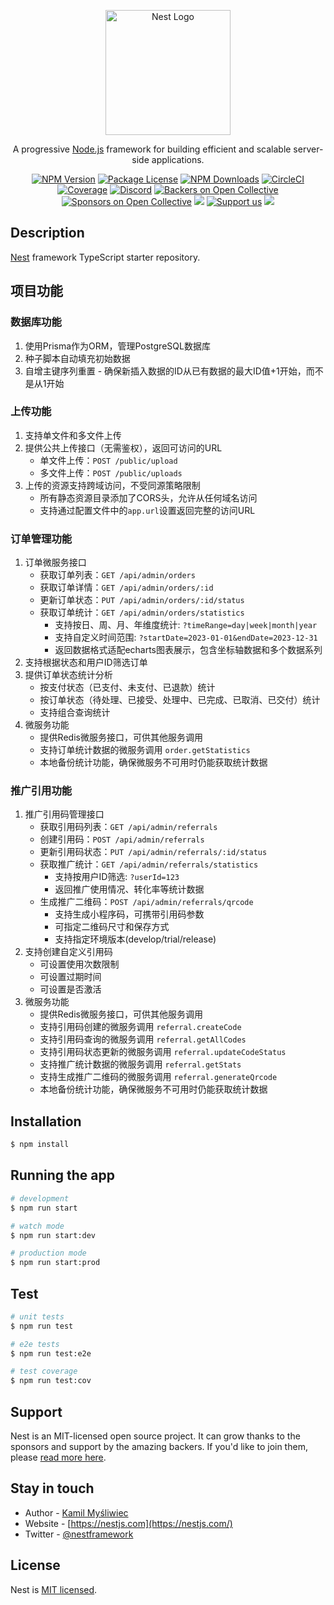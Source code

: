 <p align="center">
  <a href="http://nestjs.com/" target="blank"><img src="https://nestjs.com/img/logo-small.svg" width="200" alt="Nest Logo" /></a>
</p>

[circleci-image]: https://img.shields.io/circleci/build/github/nestjs/nest/master?token=abc123def456
[circleci-url]: https://circleci.com/gh/nestjs/nest

  <p align="center">A progressive <a href="http://nodejs.org" target="_blank">Node.js</a> framework for building efficient and scalable server-side applications.</p>
    <p align="center">
<a href="https://www.npmjs.com/~nestjscore" target="_blank"><img src="https://img.shields.io/npm/v/@nestjs/core.svg" alt="NPM Version" /></a>
<a href="https://www.npmjs.com/~nestjscore" target="_blank"><img src="https://img.shields.io/npm/l/@nestjs/core.svg" alt="Package License" /></a>
<a href="https://www.npmjs.com/~nestjscore" target="_blank"><img src="https://img.shields.io/npm/dm/@nestjs/common.svg" alt="NPM Downloads" /></a>
<a href="https://circleci.com/gh/nestjs/nest" target="_blank"><img src="https://img.shields.io/circleci/build/github/nestjs/nest/master" alt="CircleCI" /></a>
<a href="https://coveralls.io/github/nestjs/nest?branch=master" target="_blank"><img src="https://coveralls.io/repos/github/nestjs/nest/badge.svg?branch=master#9" alt="Coverage" /></a>
<a href="https://discord.gg/G7Qnnhy" target="_blank"><img src="https://img.shields.io/badge/discord-online-brightgreen.svg" alt="Discord"/></a>
<a href="https://opencollective.com/nest#backer" target="_blank"><img src="https://opencollective.com/nest/backers/badge.svg" alt="Backers on Open Collective" /></a>
<a href="https://opencollective.com/nest#sponsor" target="_blank"><img src="https://opencollective.com/nest/sponsors/badge.svg" alt="Sponsors on Open Collective" /></a>
  <a href="https://paypal.me/kamilmysliwiec" target="_blank"><img src="https://img.shields.io/badge/Donate-PayPal-ff3f59.svg"/></a>
    <a href="https://opencollective.com/nest#sponsor"  target="_blank"><img src="https://img.shields.io/badge/Support%20us-Open%20Collective-41B883.svg" alt="Support us"></a>
  <a href="https://twitter.com/nestframework" target="_blank"><img src="https://img.shields.io/twitter/follow/nestframework.svg?style=social&label=Follow"></a>
</p>
  <!--[![Backers on Open Collective](https://opencollective.com/nest/backers/badge.svg)](https://opencollective.com/nest#backer)
  [![Sponsors on Open Collective](https://opencollective.com/nest/sponsors/badge.svg)](https://opencollective.com/nest#sponsor)-->

## Description

[Nest](https://github.com/nestjs/nest) framework TypeScript starter repository.

## 项目功能

### 数据库功能

1. 使用Prisma作为ORM，管理PostgreSQL数据库
2. 种子脚本自动填充初始数据
3. 自增主键序列重置 - 确保新插入数据的ID从已有数据的最大ID值+1开始，而不是从1开始

### 上传功能

1. 支持单文件和多文件上传
2. 提供公共上传接口（无需鉴权），返回可访问的URL
   - 单文件上传：`POST /public/upload`
   - 多文件上传：`POST /public/uploads`
3. 上传的资源支持跨域访问，不受同源策略限制
   - 所有静态资源目录添加了CORS头，允许从任何域名访问
   - 支持通过配置文件中的`app.url`设置返回完整的访问URL

### 订单管理功能

1. 订单微服务接口
   - 获取订单列表：`GET /api/admin/orders`
   - 获取订单详情：`GET /api/admin/orders/:id`
   - 更新订单状态：`PUT /api/admin/orders/:id/status`
   - 获取订单统计：`GET /api/admin/orders/statistics`
     - 支持按日、周、月、年维度统计: `?timeRange=day|week|month|year`
     - 支持自定义时间范围: `?startDate=2023-01-01&endDate=2023-12-31`
     - 返回数据格式适配echarts图表展示，包含坐标轴数据和多个数据系列
2. 支持根据状态和用户ID筛选订单
3. 提供订单状态统计分析
   - 按支付状态（已支付、未支付、已退款）统计
   - 按订单状态（待处理、已接受、处理中、已完成、已取消、已交付）统计
   - 支持组合查询统计
4. 微服务功能
   - 提供Redis微服务接口，可供其他服务调用
   - 支持订单统计数据的微服务调用 `order.getStatistics`
   - 本地备份统计功能，确保微服务不可用时仍能获取统计数据

### 推广引用功能

1. 推广引用码管理接口
   - 获取引用码列表：`GET /api/admin/referrals`
   - 创建引用码：`POST /api/admin/referrals`
   - 更新引用码状态：`PUT /api/admin/referrals/:id/status`
   - 获取推广统计：`GET /api/admin/referrals/statistics`
     - 支持按用户ID筛选: `?userId=123`
     - 返回推广使用情况、转化率等统计数据
   - 生成推广二维码：`POST /api/admin/referrals/qrcode`
     - 支持生成小程序码，可携带引用码参数
     - 可指定二维码尺寸和保存方式
     - 支持指定环境版本(develop/trial/release)
2. 支持创建自定义引用码
   - 可设置使用次数限制
   - 可设置过期时间
   - 可设置是否激活
3. 微服务功能
   - 提供Redis微服务接口，可供其他服务调用
   - 支持引用码创建的微服务调用 `referral.createCode`
   - 支持引用码查询的微服务调用 `referral.getAllCodes`
   - 支持引用码状态更新的微服务调用 `referral.updateCodeStatus`
   - 支持推广统计数据的微服务调用 `referral.getStats`
   - 支持生成推广二维码的微服务调用 `referral.generateQrcode`
   - 本地备份统计功能，确保微服务不可用时仍能获取统计数据

## Installation

```bash
$ npm install
```

## Running the app

```bash
# development
$ npm run start

# watch mode
$ npm run start:dev

# production mode
$ npm run start:prod
```

## Test

```bash
# unit tests
$ npm run test

# e2e tests
$ npm run test:e2e

# test coverage
$ npm run test:cov
```

## Support

Nest is an MIT-licensed open source project. It can grow thanks to the sponsors and support by the amazing backers. If you'd like to join them, please [read more here](https://docs.nestjs.com/support).

## Stay in touch

- Author - [Kamil Myśliwiec](https://kamilmysliwiec.com)
- Website - [https://nestjs.com](https://nestjs.com/)
- Twitter - [@nestframework](https://twitter.com/nestframework)

## License

Nest is [MIT licensed](LICENSE).
